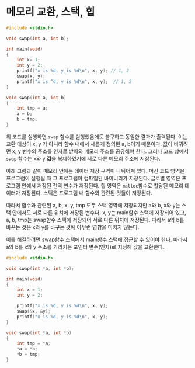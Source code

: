# 메모리 교환, 스택, 힙

```c
#include <stdio.h>

void swap(int a, int b);

int main(void)
{
    int x= 1;
    int y = 2;
    printf("x is %d, y is %d\n", x, y); // 1, 2
    swap(x, y);
    printf("x is ^d, y is %d\n", x, y);  // 1, 2
}

void swap(int a, int b)
{
    int tmp = a;
    a = b;
    b = tmp;
}
```

위 코드를 실행하면 `swap` 함수를 실행했음에도 불구하고 동일한 결과가 출력된다. 이는 교환 대상이 x, y 가 아니라 함수 내에서 새롭게 정의된 a, b이기 때문이다. 값이 바뀌려면 x, y 변수의 주소를 인자로 받아와 메모리 주소를 공유해야 한다. 그러나 코드 상에서 `swap` 함수는 x와 y **값**을 복제하였기에 서로 다른 메모리 주소에 저장된다.

아래 그림과 같이 메모리 안에는 데이터 저장 구역이 나뉘어져 있다.
머신 코드 영역은 프로그램이 실행될 때 그 프로그램이 컴파일된 바이너리가 저장된다. 글로벌 영역은 프로그램 안에서 저장된 전역 변수가 저장된다.
힙 영역은 `malloc`함수로 할당된 메모리 데이터가 저장된다.
스택은 프로그램 내 함수와 관련된 것들이 저장된다.

따라서 함수와 관련된 a, b, x, y, tmp 모두 스택 영역에 저장되지만 a와 b, x와 y는 스택 안에서도 서로 다른 위치에 저장된 변수다. x, y는 main함수 스택에 저장되어 있고, a, b, tmp는 swap함수 스택에 저장되어 서로 다른 위치에 저장된다. 따라서 a와 b를 바꾸는 것은 x와 y를 바꾸는 것에 아무런 영향을 미치지 않는다.

이를 해결하려면 swap함수 스택에서 main함수 스택에 접근할 수 있어야 한다. 따라서 a와 b를 x와 y 주소를 가리키는 포인터 변수(인자)로 지정해 값을 교환한다.

```c
#include <stdio.h>

void swap(int *a, int *b);

int main(void)
{
    int x = 1;
    int y = 2;

    printf("x is %d, y is %d\n", x, y);
    swap(&x, &y);
    printf("x is %d, y is %d\n", x, y);
}

void swap(int *a, int *b)
{
    int tmp = *a;
    *a = *b;
    *b = tmp;
}
```
